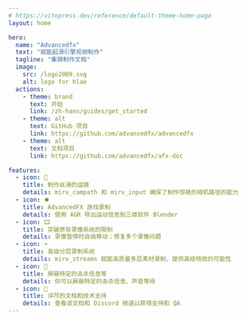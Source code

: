 ```yaml
---
# https://vitepress.dev/reference/default-theme-home-page
layout: home

hero:
  name: "Advancedfx"
  text: "赋能起源引擎视频制作"
  tagline: "集锦制作文档"
  image:
    src: /logo2009.svg
    alt: logo for hlae
  actions:
    - theme: brand
      text: 开始
      link: /zh-hans/guides/get_started
    - theme: alt
      text: GitHub 项目
      link: https://github.com/advancedfx/advancedfx
    - theme: alt
      text: 文档项目
      link: https://github.com/advancedfx/afx-doc

features:
  - icon: 🎥
    title: 制作丝滑的运镜
    details: mirv_campath 和 mirv_input 确保了制作惊艳的相机路径的能力
  - icon: ⏺️
    title: AdvancedFX 游戏录制
    details: 使用 AGR 导出运动信息到三维软件 Blender
  - icon: 🎞️
    title: 突破原有录像系统的限制
    details: 录像暂停时自由移动；修复多个录像问题
  - icon: ➡️
    title: 高级分层录制系统
    details: mirv_streams 赋能高质量多层素材录制，提供高级特效的可能性
  - icon: 💬
    title: 屏蔽特定的击杀信息等
    details: 你可以屏蔽特定的击杀信息、声音等待
  - icon: 📑
    title: 详尽的文档和技术支持
    details: 查看该文档和 Discord 频道以获得支持和 QA
---
```


<!-- HTML Part -->
<!-- <script setup>
  import Test from "/components/Test.vue"
</script>

<Test></Test> -->